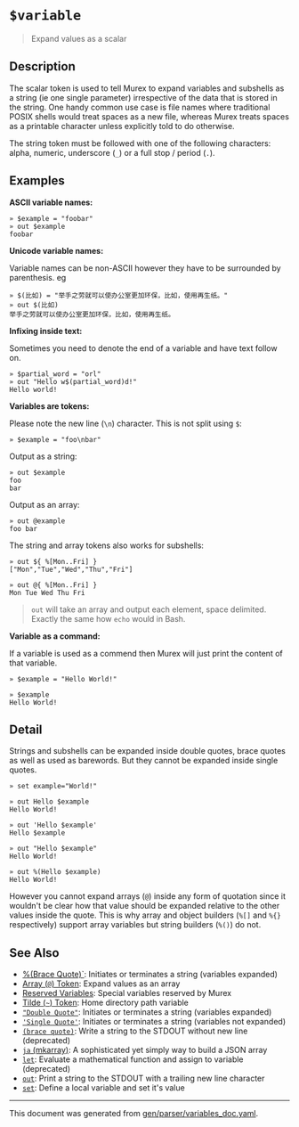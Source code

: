 # `$variable`

> Expand values as a scalar

## Description

The scalar token is used to tell Murex to expand variables and subshells as a
string (ie one single parameter) irrespective of the data that is stored in the
string. One handy common use case is file names where traditional POSIX shells
would treat spaces as a new file, whereas Murex treats spaces as a printable
character unless explicitly told to do otherwise.

The string token must be followed with one of the following characters: 
alpha, numeric, underscore (`_`) or a full stop / period (`.`).



## Examples

**ASCII variable names:**

```
» $example = "foobar"
» out $example
foobar
```

**Unicode variable names:**

Variable names can be non-ASCII however they have to be surrounded by
parenthesis. eg

```
» $(比如) = "举手之劳就可以使办公室更加环保，比如，使用再生纸。"
» out $(比如)
举手之劳就可以使办公室更加环保，比如，使用再生纸。
```

**Infixing inside text:**

Sometimes you need to denote the end of a variable and have text follow on.

```
» $partial_word = "orl"
» out "Hello w$(partial_word)d!"
Hello world!
```

**Variables are tokens:**

Please note the new line (`\n`) character. This is not split using `$`:

```
» $example = "foo\nbar"
```

Output as a string:

```
» out $example
foo
bar
```

Output as an array:

```
» out @example
foo bar
```

The string and array tokens also works for subshells:

```
» out ${ %[Mon..Fri] }
["Mon","Tue","Wed","Thu","Fri"]

» out @{ %[Mon..Fri] }
Mon Tue Wed Thu Fri
```

> `out` will take an array and output each element, space delimited. Exactly
> the same how `echo` would in Bash.

**Variable as a command:**

If a variable is used as a commend then Murex will just print the content of
that variable.

```
» $example = "Hello World!"

» $example
Hello World!
```

## Detail

Strings and subshells can be expanded inside double quotes, brace quotes as
well as used as barewords. But they cannot be expanded inside single quotes.

```
» set example="World!"

» out Hello $example
Hello World!

» out 'Hello $example'
Hello $example

» out "Hello $example"
Hello World!

» out %(Hello $example)
Hello World!
```

However you cannot expand arrays (`@`) inside any form of quotation since
it wouldn't be clear how that value should be expanded relative to the
other values inside the quote. This is why array and object builders (`%[]`
and `%{}` respectively) support array variables but string builders (`%()`)
do not.

## See Also

* [%(Brace Quote)`](../parser/brace-quote.md):
  Initiates or terminates a string (variables expanded)
* [Array (`@`) Token](../parser/array.md):
  Expand values as an array
* [Reserved Variables](../user-guide/reserved-vars.md):
  Special variables reserved by Murex
* [Tilde (`~`) Token](../parser/tilde.md):
  Home directory path variable
* [`"Double Quote"`](../parser/double-quote.md):
  Initiates or terminates a string (variables expanded)
* [`'Single Quote'`](../parser/single-quote.md):
  Initiates or terminates a string (variables not expanded)
* [`(brace quote)`](../parser/brace-quote-func.md):
  Write a string to the STDOUT without new line (deprecated)
* [`ja` (mkarray)](../commands/ja.md):
  A sophisticated yet simply way to build a JSON array
* [`let`](../commands/let.md):
  Evaluate a mathematical function and assign to variable (deprecated)
* [`out`](../commands/out.md):
  Print a string to the STDOUT with a trailing new line character
* [`set`](../commands/set.md):
  Define a local variable and set it's value

<hr/>

This document was generated from [gen/parser/variables_doc.yaml](https://github.com/lmorg/murex/blob/master/gen/parser/variables_doc.yaml).